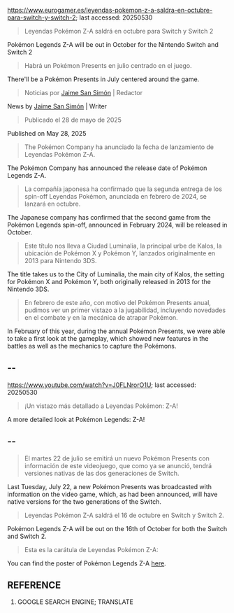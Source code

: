 https://www.eurogamer.es/leyendas-pokemon-z-a-saldra-en-octubre-para-switch-y-switch-2; last accessed: 20250530

> Leyendas Pokémon Z-A saldrá en octubre para Switch y Switch 2

Pokémon Legends Z-A will be out in October for the Nintendo Switch and Switch 2

> Habrá un Pokémon Presents en julio centrado en el juego.

There'll be a Pokémon Presents in July centered around the game.

> Noticias por [Jaime San Simón](https://www.eurogamer.es/authors/jaime-san-simon) | Redactor

News by [Jaime San Simón](https://www.eurogamer.es/authors/jaime-san-simon) | Writer

> Publicado el 28 de mayo de 2025

Published on May 28, 2025

> The Pokémon Company ha anunciado la fecha de lanzamiento de Leyendas Pokémon Z-A.

The Pokémon Company has announced the release date of Pokémon Legends Z-A.

> La compañía japonesa ha confirmado que la segunda entrega de los spin-off Leyendas Pokémon, anunciada en febrero de 2024, se lanzará en octubre.

The Japanese company has confirmed that the second game from the Pokémon Legends spin-off, announced in February 2024, will be released in October.

> Este título nos lleva a Ciudad Luminalia, la principal urbe de Kalos, la ubicación de Pokémon X y Pokémon Y, lanzados originalmente en 2013 para Nintendo 3DS.

The title takes us to the City of Luminalia, the main city of Kalos, the setting for Pokémon X and Pokémon Y, both originally released in 2013 for the Nintendo 3DS.

> En febrero de este año, con motivo del Pokémon Presents anual, pudimos ver un primer vistazo a la jugabilidad, incluyendo novedades en el combate y en la mecánica de atrapar Pokémon. 

In February of this year, during the annual Pokémon Presents, we were able to take a first look at the gameplay, which showed new features in the battles as well as the mechanics to capture the Pokémons.

## --

https://www.youtube.com/watch?v=J0FLNrorO1U; last accessed: 20250530

> ¡Un vistazo más detallado a Leyendas Pokémon: Z-A! 

A more detailed look at Pokémon Legends: Z-A!

## --

> El martes 22 de julio se emitirá un nuevo Pokémon Presents con información de este videojuego, que como ya se anunció, tendrá versiones nativas de las dos generaciones de Switch.

Last Tuesday, July 22, a new Pokémon Presents was broadcasted with information on the video game, which, as had been announced, will have native versions for the two generations of the Switch.

> Leyendas Pokémon Z-A saldrá el 16 de octubre en Switch y Switch 2.

Pokémon Legends Z-A will be out on the 16th of October for both the Switch and Switch 2.

> Esta es la carátula de Leyendas Pokémon Z-A:

You can find the poster of Pokémon Legends Z-A [here](https://www.eurogamer.es/leyendas-pokemon-z-a-saldra-en-octubre-para-switch-y-switch-2).

## REFERENCE

1) GOOGLE SEARCH ENGINE; TRANSLATE